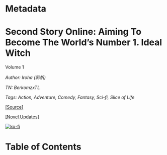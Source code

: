 # Metadata

# Second Story Online: Aiming To Become The World’s Number 1. Ideal Witch
  
Volume 1

_Author:_ _Iroha (彩帆)_

_TN: BerkomzxTL_

_Tags: Action, Adventure, Comedy, Fantasy, Sci-fi, Slice of Life_

[\[Source\]](https://ncode.syosetu.com/n6771dp/)

[\[Novel Updates\]](https://www.novelupdates.com/series/second-story-online-aiming-to-become-the-worlds-number-1-ideal-witch/)


[![ko-fi](https://ko-fi.com/img/githubbutton_sm.svg)](https://ko-fi.com/I2I117SQUE)



# Table of Contents

